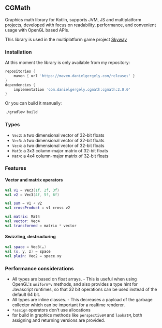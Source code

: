 ## CGMath

Graphics math library for Kotlin, supports JVM, JS and multiplatform projects, developed with focus on readability,
performance, and convenient usage with OpenGL based APIs.

This library is used in the multiplatform game project [Skyway](https://skyway.danielgergely.com)

### Installation

At this moment the library is only available from my repository:

```groovy
repositories {
    maven { url 'https://maven.danielgergely.com/releases' }
}
dependencies {
    implementation 'com.danielgergely.cgmath:cgmath:2.0.0'
}
```

Or you can build it manually:
```bash
./gradlew build
```

### Types

* `Vec2`: a two dimensional vector of 32-bit floats
* `Vec3`: a two dimensional vector of 32-bit floats
* `Vec4`: a two dimensional vector of 32-bit floats
* `Mat3`: a 3x3 column-major matrix of 32-bit floats
* `Mat4`: a 4x4 column-major matrix of 32-bit floats

### Features

#### Vector and matrix operators

```kotlin
val v1 = Vec3(1f, 2f, 3f)
val v2 = Vec3(4f, 5f, 6f)

val sum = v1 + v2
val crossProduct = v1 cross v2

val matrix: Mat4
val vector: Vec4
val transformed = matrix * vector
```

#### Swizzling, destructuring

```kotlin
val space = Vec3(…)
val (x, y, z) = space
val plain: Vec2 = space.xy
```

### Performance considerations

* All types are based on float arrays. - This is useful when using OpenGL's `uniform*v` methods, and also provides a 
type hint for Javascript runtimes, so that 32 bit operations can be used instead of the default 64 bit.
* All types are inline classes. - This decreases a payload of the garbage collector which can be important for a realtime
renderer.
* `*assign` operators don't use allocations
* for build in graphics methods like `perspectiveM` and `lookatM`, both assigning and returning versions are provided.